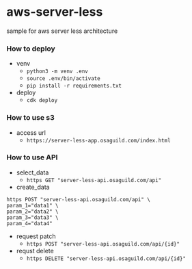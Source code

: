# aws-server-less
sample for aws server less architecture

### How to deploy
 - venv
   - `python3 -m venv .env`
   - `source .env/bin/activate`
   - `pip install -r requirements.txt`
 - deploy
   - `cdk deploy`

### How to use s3
 - access url
   - `https://server-less-app.osaguild.com/index.html`

### How to use API
 - select_data 
   - `https GET "server-less-api.osaguild.com/api"`
 - create_data
```commandline
https POST "server-less-api.osaguild.com/api" \
param_1="data1" \
param_2="data2" \
param_3="data3" \
param_4="data4"
```
 - request patch
   - `https POST "server-less-api.osaguild.com/api/{id}"`
 - requst delete
   - `https DELETE "server-less-api.osaguild.com/api/{id}"`
